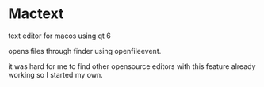 # Mactext
text editor for macos using qt 6

opens files through finder using openfileevent.

it was hard for me to find other opensource editors with this feature already working so I started my own.